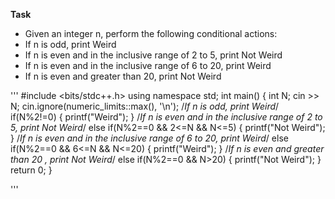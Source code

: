 **Task**
* Given an integer n, perform the following conditional actions:
* If n is odd, print Weird
* If n is even and in the inclusive range of 2 to 5, print Not Weird
* If n is even and in the inclusive range of 6 to 20, print Weird
* If n is even and greater than 20, print Not Weird

'''
#include <bits/stdc++.h>
using namespace std;
int main()
{
    int N;
    cin >> N;
    cin.ignore(numeric_limits<streamsize>::max(), '\n');
    /*If n is odd, print Weird*/
    if(N%2!=0)
    {
        printf("Weird");
    }
    /*If n is even and in the inclusive range of 2 to 5, print Not Weird*/
    else if(N%2==0 && 2<=N && N<=5)
    {
        printf("Not Weird");
    }
    /*If n is even and in the inclusive range of 6 to 20, print Weird*/
    else if(N%2==0 && 6<=N && N<=20)
    {
        printf("Weird");
    }
    /*If n is even and greater than 20 , print Not Weird*/
    else if(N%2==0 && N>20)
    {
        printf("Not Weird");
    }
    return 0;
}

'''
